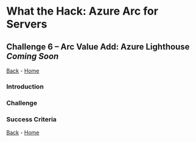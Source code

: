 # What the Hack: Azure Arc for Servers 

## Challenge 6 – Arc Value Add: Azure Lighthouse *Coming Soon*
[Back](challenge05.md) - [Home](../readme.md)

### Introduction


### Challenge



### Success Criteria


[Back](challenge05.md) - [Home](../readme.md)

